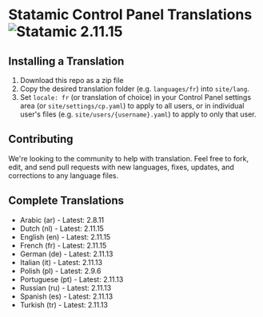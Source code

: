 # Statamic Control Panel Translations ![Statamic 2.11.15](https://img.shields.io/badge/statamic-2.11.15-blue.svg?style=flat-square)

## Installing a Translation

1. Download this repo as a zip file
2. Copy the desired translation folder (e.g. `languages/fr`) into `site/lang`.
3. Set `locale: fr` (or translation of choice) in your Control Panel settings area (or `site/settings/cp.yaml`) to apply to all users, or in individual user's files (e.g. `site/users/{username}.yaml`) to apply to only that user.

## Contributing

We're looking to the community to help with translation. Feel free to fork, edit, and send pull requests with new languages, fixes, updates, and corrections to any language files.

## Complete Translations

- Arabic (ar) - Latest: 2.8.11
- Dutch (nl) - Latest: 2.11.15
- English (en) - Latest: 2.11.15
- French (fr) - Latest: 2.11.15
- German (de) - Latest: 2.11.13
- Italian (it) - Latest: 2.11.13
- Polish (pl) - Latest: 2.9.6
- Portuguese (pt) - Latest: 2.11.13
- Russian (ru) - Latest: 2.11.13
- Spanish (es) - Latest: 2.11.13
- Turkish (tr) - Latest: 2.11.13
